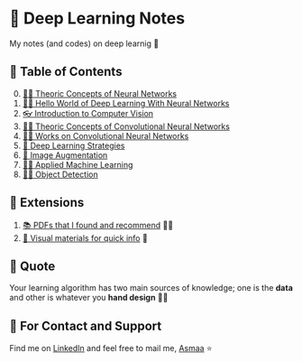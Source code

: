# 💫 Deep Learning Notes
My notes (and codes) on deep learnig :dizzy:

## 📑 Table of Contents
0. [👩‍🏫 Theoric Concepts of Neural Networks](./0-NNConcepts)
0. [🙋‍♀️ Hello World of Deep Learning With Neural Networks](./1-HelloWorld)
0. [👓 Introduction to Computer Vision](./2-Intro2ComputerVision)
0. [👩‍🏫 Theoric Concepts of Convolutional Neural Networks](./3-CNNConcepts)
0. [👩‍🔧 Works on Convolutional Neural Networks](./4-CNNWorks)
0. [🚙 Deep Learning Strategies](./5-TransferLearning)
0. [🤡 Image Augmentation](./6-ImageAugmentation)
0. [👷‍♀️ Applied Machine Learning](./7-AppliedML)
0. [🕵️‍♀️ Object Detection](./8-ObjectDetection)

## 💉 Extensions
1. [📚 PDFs that I found and recommend](./Z-UsefulPDFs) 👩‍🏫
1. [👀 Visual materials for quick info](./Z-QuickVisualInfo) :runner:


## 🙌 Quote
Your learning algorithm has two main sources of knowledge; one is the **data** and other is whatever you **hand design** 🤔🚀

## 🤝 For Contact and Support
Find me on [LinkedIn](https://www.linkedin.com/in/asmaa-mirkhan/) and feel free to mail me, [Asmaa](mailto:asmaamirkhan.am@gmail.com) :star: